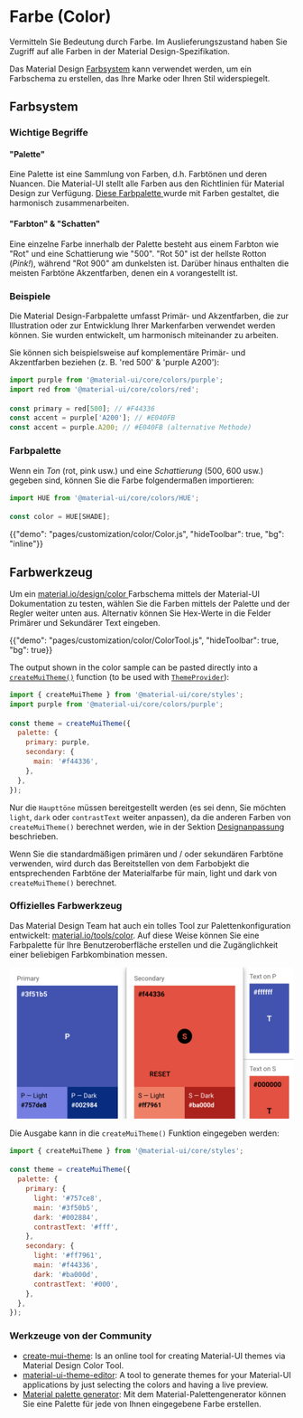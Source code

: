 # Farbe (Color)

<p class="description">Vermitteln Sie Bedeutung durch Farbe. Im Auslieferungszustand haben Sie Zugriff auf alle Farben in der Material Design-Spezifikation.</p>

Das Material Design [Farbsystem](https://material.io/design/color/) kann verwendet werden, um ein Farbschema zu erstellen, das Ihre Marke oder Ihren Stil widerspiegelt.

## Farbsystem

### Wichtige Begriffe

#### "Palette"

Eine Palette ist eine Sammlung von Farben, d.h. Farbtönen und deren Nuancen. Die Material-UI stellt alle Farben aus den Richtlinien für Material Design zur Verfügung. [ Diese Farbpalette ](#color-palette) wurde mit Farben gestaltet, die harmonisch zusammenarbeiten.

#### "Farbton" & "Schatten"

Eine einzelne Farbe innerhalb der Palette besteht aus einem Farbton wie "Rot" und eine Schattierung wie "500". "Rot 50" ist der hellste Rotton (*Pink!*), während "Rot 900" am dunkelsten ist. Darüber hinaus enthalten die meisten Farbtöne Akzentfarben, denen ein `A` vorangestellt ist.

### Beispiele

Die Material Design-Farbpalette umfasst Primär- und Akzentfarben, die zur Illustration oder zur Entwicklung Ihrer Markenfarben verwendet werden können. Sie wurden entwickelt, um harmonisch miteinander zu arbeiten.

Sie können sich beispielsweise auf komplementäre Primär- und Akzentfarben beziehen (z. B. 'red 500' & 'purple A200'):

```js
import purple from '@material-ui/core/colors/purple';
import red from '@material-ui/core/colors/red';

const primary = red[500]; // #F44336
const accent = purple['A200']; // #E040FB
const accent = purple.A200; // #E040FB (alternative Methode)
```

### Farbpalette

Wenn ein *Ton* (rot, pink usw.) und eine *Schattierung* (500, 600 usw.) gegeben sind, können Sie die Farbe folgendermaßen importieren:

```jsx
import HUE from '@material-ui/core/colors/HUE';

const color = HUE[SHADE];
```

{{"demo": "pages/customization/color/Color.js", "hideToolbar": true, "bg": "inline"}}

## Farbwerkzeug

Um ein [ material.io/design/color ](https://material.io/design/color/) Farbschema mittels der Material-UI Dokumentation zu testen, wählen Sie die Farben mittels der Palette und der Regler weiter unten aus. Alternativ können Sie Hex-Werte in die Felder Primärer und Sekundärer Text eingeben.

{{"demo": "pages/customization/color/ColorTool.js", "hideToolbar": true, "bg": true}}

The output shown in the color sample can be pasted directly into a [`createMuiTheme()`](/customization/theming/#createmuitheme-options-theme) function (to be used with [`ThemeProvider`](/customization/theming/#theme-provider)):

```jsx
import { createMuiTheme } from '@material-ui/core/styles';
import purple from '@material-ui/core/colors/purple';

const theme = createMuiTheme({
  palette: {
    primary: purple,
    secondary: {
      main: '#f44336',
    },
  },
});
```

Nur die `Haupttöne` müssen bereitgestellt werden (es sei denn, Sie möchten `light`, `dark` oder `contrastText` weiter anpassen), da die anderen Farben von `createMuiTheme()` berechnet werden, wie in der Sektion [ Designanpassung ](/customization/palette/) beschrieben.

Wenn Sie die standardmäßigen primären und / oder sekundären Farbtöne verwenden, wird durch das Bereitstellen von dem Farbobjekt die entsprechenden Farbtöne der Materialfarbe für main, light und dark von `createMuiTheme()` berechnet.

### Offizielles Farbwerkzeug

Das Material Design Team hat auch ein tolles Tool zur Palettenkonfiguration entwickelt: [material.io/tools/color](https://material.io/tools/color/). Auf diese Weise können Sie eine Farbpalette für Ihre Benutzeroberfläche erstellen und die Zugänglichkeit einer beliebigen Farbkombination messen.

<a href="https://material.io/tools/color/#!/?view.left=0&view.right=0&primary.color=3F51B5&secondary.color=F44336" target="_blank" rel="noopener nofollow">
  <img src="/static/images/color/colorTool.png" alt="Offizielles Farbwerkzeug" style="width: 574px" />
</a>

Die Ausgabe kann in die `createMuiTheme()` Funktion eingegeben werden:

```jsx
import { createMuiTheme } from '@material-ui/core/styles';

const theme = createMuiTheme({
  palette: {
    primary: {
      light: '#757ce8',
      main: '#3f50b5',
      dark: '#002884',
      contrastText: '#fff',
    },
    secondary: {
      light: '#ff7961',
      main: '#f44336',
      dark: '#ba000d',
      contrastText: '#000',
    },
  },
});
```

### Werkzeuge von der Community

- [create-mui-theme](https://react-theming.github.io/create-mui-theme/): Is an online tool for creating Material-UI themes via Material Design Color Tool.
- [material-ui-theme-editor](https://in-your-saas.github.io/material-ui-theme-editor/): A tool to generate themes for your Material-UI applications by just selecting the colors and having a live preview.
- [Material palette generator](https://material.io/inline-tools/color/): Mit dem Material-Palettengenerator können Sie eine Palette für jede von Ihnen eingegebene Farbe erstellen.
